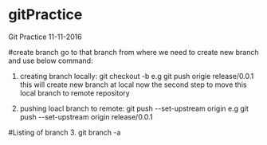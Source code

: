 # gitPractice
Git Practice 11-11-2016

#create branch
go to that branch from where we need to create new branch and use below command:

1. creating branch locally:
git checkout -b <new-branch-name>
e.g
git push origie release/0.0.1
this will create new branch at local
now the second step to move this local branch to remote repository

2. pushing loacl branch to remote:
git push --set-upstream origin <new-branch-name>
e.g  git push --set-upstream origin release/0.0.1


#Listing of branch
3. git branch -a
